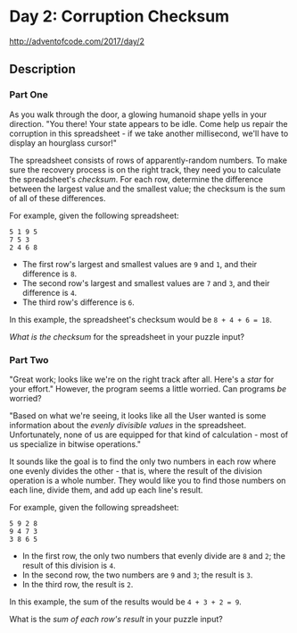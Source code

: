 # Day 2: Corruption Checksum

http://adventofcode.com/2017/day/2

## Description

### Part One

As you walk through the door, a glowing humanoid shape yells in your direction. "You there! Your state appears to be idle. Come help us repair the corruption in this spreadsheet - if we take another millisecond, we'll have to display an hourglass cursor!"

The spreadsheet consists of rows of apparently-random numbers. To make sure the recovery process is on the right track, they need you to calculate the spreadsheet's _checksum_. For each row, determine the difference between the largest value and the smallest value; the checksum is the sum of all of these differences.

For example, given the following spreadsheet:

```
5 1 9 5
7 5 3
2 4 6 8
```

*   The first row's largest and smallest values are `9` and `1`, and their difference is `8`.
*   The second row's largest and smallest values are `7` and `3`, and their difference is `4`.
*   The third row's difference is `6`.

In this example, the spreadsheet's checksum would be `8 + 4 + 6 = 18`.

_What is the checksum_ for the spreadsheet in your puzzle input?

### Part Two

"Great work; looks like we're on the right track after all. Here's a _star_ for your effort." However, the program seems a little worried. Can programs _be_ worried?

"Based on what we're seeing, it looks like all the User wanted is some information about the _evenly divisible values_ in the spreadsheet. Unfortunately, none of us are equipped for that kind of calculation - most of us specialize in <span title="Bonus points if you solve this part using only bitwise operations.">bitwise operations</span>."

It sounds like the goal is to find the only two numbers in each row where one evenly divides the other - that is, where the result of the division operation is a whole number. They would like you to find those numbers on each line, divide them, and add up each line's result.

For example, given the following spreadsheet:

```
5 9 2 8
9 4 7 3
3 8 6 5
```

*   In the first row, the only two numbers that evenly divide are `8` and `2`; the result of this division is `4`.
*   In the second row, the two numbers are `9` and `3`; the result is `3`.
*   In the third row, the result is `2`.

In this example, the sum of the results would be `4 + 3 + 2 = 9`.

What is the _sum of each row's result_ in your puzzle input?
